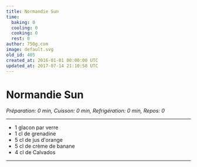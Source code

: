 ```yaml
---
title: Normandie Sun
time:
  baking: 0
  cooling: 0
  cooking: 0
  rest: 0
author: 750g.com
image: default.svg
old_id: 405
created_at: 2016-01-01 00:00:00 UTC
updated_at: 2017-07-14 21:10:58 UTC
---
```


# Normandie Sun

_Préparation: 0 min, Cuisson: 0 min, Refrigération: 0 min, Repos: 0_

---

- 1 glacon par verre
- 1 cl de grenadine
- 5 cl de jus d'orange
- 5 cl de crème de banane
- 4 cl de Calvados

---
